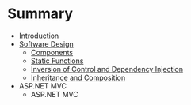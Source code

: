 # Summary

* [Introduction](README.md)
* [Software Design](software_design.md)
   * [Components](software_design/components.md)
   * [Static Functions](software_design/static_functions.md)
   * [Inversion of Control and Dependency Injection](software_design/ioc_di.md)
   * [Inheritance and Composition](software_design/inheritance_and_composition.md)
* ASP.NET MVC
   * ASP.NET MVC

